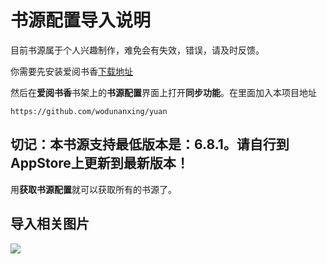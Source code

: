 # 书源配置导入说明

目前书源属于个人兴趣制作，难免会有失效，错误，请及时反馈。


你需要先安装爱阅书香[下载地址](https://apps.apple.com/cn/app/ai-yue-shu-xiang-quan-ben/id1137819437)

然后在**爱阅书香**书架上的**书源配置**界面上打开**同步功能**。在里面加入本项目地址

```
https://github.com/wodunanxing/yuan
```

## 切记：本书源支持最低版本是：6.8.1。请自行到AppStore上更新到最新版本！

用**获取书源配置**就可以获取所有的书源了。

## 导入相关图片
![](/files/synGit.PNG)

